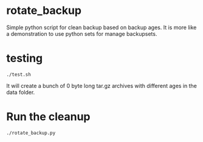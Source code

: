 # rotate_backup
Simple python script for clean backup based on backup ages.
It is more like a demonstration to use python sets for manage backupsets.

# testing
    ./test.sh
It will create a bunch of 0 byte long tar.gz archives with different ages in the data folder.

# Run the cleanup
    ./rotate_backup.py
